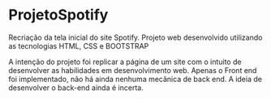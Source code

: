 # ProjetoSpotify
Recriação da tela inicial do site Spotify.
Projeto web desenvolvido utilizando as tecnologias HTML, CSS e BOOTSTRAP

A intenção do projeto foi replicar a página de um site com o intuito de desenvolver as habilidades em desenvolvimento web. Apenas o Front end foi implementado, não há ainda nenhuma mecânica de back end. A ideia de desenvolver o back-end ainda é incerta.
